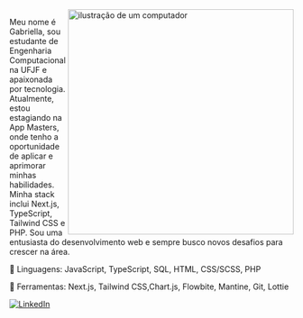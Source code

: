 <img src="https://raw.githubusercontent.com/MicaelliMedeiros/micaellimedeiros/master/image/computer-illustration.png" alt="ilustração de um computador" min-width="400px" max-width="400px" width="400px" align="right">

<p align="left"> 
  Meu nome é Gabriella, sou estudante de Engenharia Computacional na UFJF e apaixonada por tecnologia. Atualmente, estou estagiando na App Masters, onde tenho a oportunidade de aplicar e aprimorar minhas habilidades. Minha stack inclui Next.js, TypeScript, Tailwind CSS e PHP. Sou uma entusiasta do desenvolvimento web e sempre busco novos desafios para crescer na área.
</p>

<p align="left">
  🦄 Linguagens: JavaScript, TypeScript, SQL, HTML, CSS/SCSS, PHP
</p>

<p align="left">
  💼 Ferramentas: Next.js, Tailwind CSS,Chart.js, Flowbite, Mantine, Git, Lottie
</p>

<p align="left">
  <a href="#" title="LinkedIn">
  <img src="https://img.shields.io/badge/-Linkedin-0e76a8?style=flat-square&logo=Linkedin&logoColor=white&link=www.linkedin.com/in/gabriella-cruz-e-silva-432782226" alt="LinkedIn"/></a>
</p>
